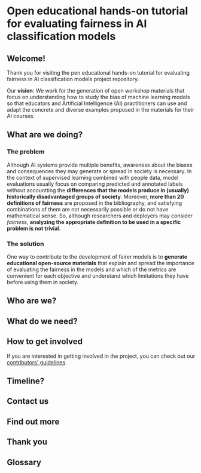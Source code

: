 # Open educational hands-on tutorial for evaluating fairness in AI classification models 



## Welcome!

Thank you for visiting the pen educational hands-on tutorial for evaluating fairness in AI classification models  project repository.

Our **vision**: We work for the generation of open workshop materials that focus on understanding how to study the bias of machine learning models so that educators and Artificial Intelligence (AI) practitioners can use and adapt the concrete and diverse examples proposed in the materials for their AI courses.

## What are we doing?

### The problem

Although AI systems provide multiple benefits, awareness about the biases and consequences they may generate or spread in society is necessary. In the context of supervised learning combined with people data, model evaluations usually focus on comparing predicted and annotated labels without accountting the **differences that the models produce in (usually) historically disadvantaged groups of society**. Moreover, **more than 20 definitions of fairness** are proposed in the bibliography, and satisfying combinations of them are not necessarily possible or do not have mathematical sense. So, although researchers and deployers may consider *fairness*, **analyzing the appropriate definition to be used in a specific problem is not trivial**.

### The solution

One way to contribute to the development of fairer models is to **generate educational open-source materials** that explain and spread the importance of evaluating the fairness in the models and which of the metrics are convenient for each objective and understand which limitations they have before using them in society.


## Who are we?


## What do we need?


## How to get involved

If you are interested in getting involved in the project, you can check  out our [contributors' guidelines](CONTRIBUTING.md).

## Timeline?


## Contact us



## Find out more



## Thank you


## Glossary

